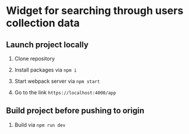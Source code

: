 # Widget for searching through users collection data

## Launch project locally

1. Clone repository

2. Install packages via `npm i`

3. Start webpack server via `npm start`

4. Go to the link `https://localhost:4000/app`

## Build project before pushing to origin

1. Build via `npm run dev`
